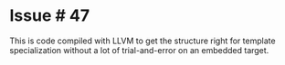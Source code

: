 # Issue # 47

This is code compiled with LLVM to get the structure right for template specialization without a
lot of trial-and-error on an embedded target.

